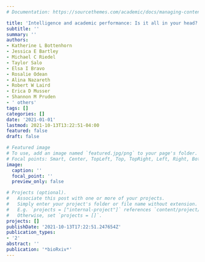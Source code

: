 ```yaml
---
# Documentation: https://sourcethemes.com/academic/docs/managing-content/

title: 'Intelligence and academic performance: Is it all in your head?'
subtitle: ''
summary: ''
authors:
- Katherine L Bottenhorn
- Jessica E Bartley
- Michael C Riedel
- Taylor Salo
- Elsa I Bravo
- Rosalie Odean
- Alina Nazareth
- Robert W Laird
- Erica D Musser
- Shannon M Pruden
- ' others'
tags: []
categories: []
date: '2021-01-01'
lastmod: 2021-10-13T13:22:51-04:00
featured: false
draft: false

# Featured image
# To use, add an image named `featured.jpg/png` to your page's folder.
# Focal points: Smart, Center, TopLeft, Top, TopRight, Left, Right, BottomLeft, Bottom, BottomRight.
image:
  caption: ''
  focal_point: ''
  preview_only: false

# Projects (optional).
#   Associate this post with one or more of your projects.
#   Simply enter your project's folder or file name without extension.
#   E.g. `projects = ["internal-project"]` references `content/project/deep-learning/index.md`.
#   Otherwise, set `projects = []`.
projects: []
publishDate: '2021-10-13T17:22:51.247654Z'
publication_types:
- '2'
abstract: ''
publication: '*bioRxiv*'
---
```

